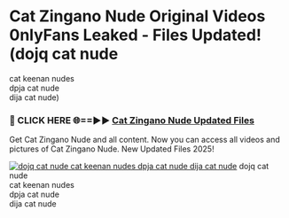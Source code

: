 # Cat Zingano Nude Original Videos 0nlyFans Leaked - Files Updated! (dojq cat nude<br>
cat keenan nudes<br>
dpja cat nude<br>
dija cat nude)

<h3>🔴 CLICK HERE 🌐==►► <a href="https://tinyurl.com/2p9ay9w9" rel="nofollow">Cat Zingano Nude Updated Files</a></h3>

Get Cat Zingano Nude and all content. Now you can access all videos and pictures of Cat Zingano Nude. New Updated Files 2025!

[![dojq cat nude<br>
cat keenan nudes<br>
dpja cat nude<br>
dija cat nude](https://i.imgur.com/KQgVmj3.gif)](https://tinyurl.com/2p9ay9w9)
dojq cat nude<br>
cat keenan nudes<br>
dpja cat nude<br>
dija cat nude